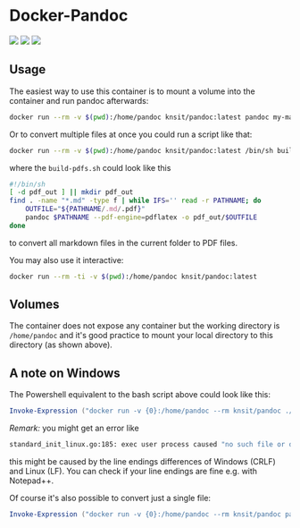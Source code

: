 # Docker-Pandoc

[![](https://images.microbadger.com/badges/version/knsit/pandoc.svg)](https://microbadger.com/images/knsit/pandoc "Get your own version badge on microbadger.com")
[![](https://images.microbadger.com/badges/image/knsit/pandoc.svg)](https://microbadger.com/images/knsit/pandoc "Get your own image badge on microbadger.com")
[![](https://images.microbadger.com/badges/commit/knsit/pandoc.svg)](https://microbadger.com/images/knsit/pandoc "Get your own commit badge on microbadger.com")

## Usage

The easiest way to use this container is to mount a volume into the container and run pandoc afterwards:

```bash
docker run --rm -v $(pwd):/home/pandoc knsit/pandoc:latest pandoc my-markdown.md -o my-pdf.pdf
```

Or to convert multiple files at once you could run a script like that:

```bash
docker run --rm -v $(pwd):/home/pandoc knsit/pandoc:latest /bin/sh build-pdfs.sh
```

where the `build-pdfs.sh` could look like this

```bash
#!/bin/sh
[ -d pdf_out ] || mkdir pdf_out
find . -name "*.md" -type f | while IFS='' read -r PATHNAME; do
	OUTFILE="${PATHNAME/.md/.pdf}"
	pandoc $PATHNAME --pdf-engine=pdflatex -o pdf_out/$OUTFILE
done
```

to convert all markdown files in the current folder to PDF files.

You may also use it interactive:

```bash
docker run --rm -ti -v $(pwd):/home/pandoc knsit/pandoc:latest
```

## Volumes

The container does not expose any container but the working directory is `/home/pandoc` and it's good practice to mount your local directory to this directory (as shown above).

## A note on Windows

The Powershell equivalent to the bash script above could look like this:

```powershell
Invoke-Expression ("docker run -v {0}:/home/pandoc --rm knsit/pandoc ./buildPDFs.sh" -f @(pwd).Path)
```

_Remark:_ you might get an error like

```bash
standard_init_linux.go:185: exec user process caused "no such file or directory"
```

this might be caused by the line endings differences of Windows (CRLF) and Linux (LF).
You can check if your line endings are fine e.g. with Notepad++.

Of course it's also possible to convert just a single file:

```powershell
Invoke-Expression ("docker run -v {0}:/home/pandoc --rm knsit/pandoc pandoc -o myDocument.pdf my-markdown-file.md" -f @(pwd).Path)
```
